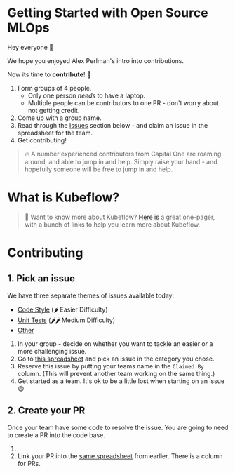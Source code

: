 # Getting Started with Open Source MLOps

Hey everyone 👋

We hope you enjoyed Alex Perlman's intro into contributions.

Now its time to **contribute**! 🎉

1. Form groups of 4 people.
    * Only one person _needs_ to have a laptop.
    * Multiple people can be contributors to one PR - don't worry about not getting credit.
2. Come up with a group name.
3. Read through the [Issues](#1-pick-an-issue) section below - and claim an issue in the spreadsheet for the team.
4. Get contributing!

> 🔥 A number experienced contributors from Capital One are roaming around, and able to jump in and help. Simply raise your hand - and hopefully someone will be free to jump in and help.

# What is Kubeflow?

> 🔎 Want to know more about Kubeflow? [Here is](/what-is-kubeflow.md) a great one-pager, with a bunch of links to help you learn more about Kubeflow.

# Contributing

## 1. Pick an issue

We have three separate themes of issues available today:
* [Code Style](issues/style.md) (🌶 Easier Difficulty)
* [Unit Tests](issues/unit-tests.md) (🌶🌶 Medium Difficulty)
* [Other](issues/other.md) 


1. In your group - decide on whether you want to tackle an easier or a more challenging issue.
1. Go to [this spreadsheet](https://docs.google.com/spreadsheets/d/1sYgp_oqdnchSPRbc7lIsoM71J4dvCq66pIDwpeRkyL8/) and pick an issue in the category you chose.
1. Reserve this issue by putting your teams name in the `Claimed By` column. (This will prevent another team working on the same thing.)
1. Get started as a team. It's ok to be a little lost when starting on an issue 😄


## 2. Create your PR

Once your team have some code to resolve the issue. You are going to need to create a PR into the code base.

1. 
1. Link your PR into the [same spreadsheet](https://docs.google.com/spreadsheets/d/1sYgp_oqdnchSPRbc7lIsoM71J4dvCq66pIDwpeRkyL8/) from earlier. There is a column for PRs.
